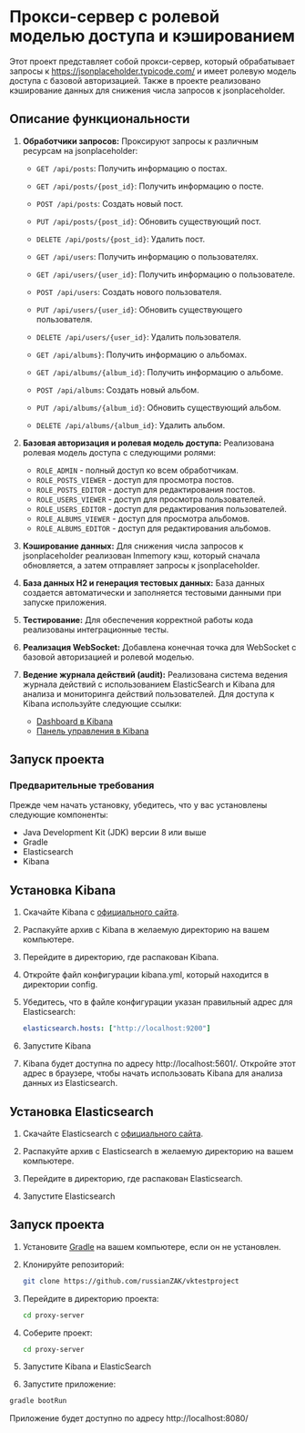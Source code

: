 # Прокси-сервер с ролевой моделью доступа и кэшированием

Этот проект представляет собой прокси-сервер, который обрабатывает запросы к https://jsonplaceholder.typicode.com/ и имеет ролевую модель доступа с базовой авторизацией. Также в проекте реализовано кэширование данных для снижения числа запросов к jsonplaceholder.

## Описание функциональности

1. **Обработчики запросов:** Проксируют запросы к различным ресурсам на jsonplaceholder:

   - `GET /api/posts`: Получить информацию о постах.
   - `GET /api/posts/{post_id}`: Получить информацию о постe.
   - `POST /api/posts`: Создать новый пост.
   - `PUT /api/posts/{post_id}`: Обновить существующий пост.
   - `DELETE /api/posts/{post_id}`: Удалить пост.

   - `GET /api/users`: Получить информацию о пользователях.
   - `GET /api/users/{user_id}`: Получить информацию о пользователе.
   - `POST /api/users`: Создать нового пользователя.
   - `PUT /api/users/{user_id}`: Обновить существующего пользователя.
   - `DELETE /api/users/{user_id}`: Удалить пользователя.

   - `GET /api/albums}`: Получить информацию о альбомах.
   - `GET /api/albums/{album_id}`: Получить информацию о альбоме.
   - `POST /api/albums`: Создать новый альбом.
   - `PUT /api/albums/{album_id}`: Обновить существующий альбом.
   - `DELETE /api/albums/{album_id}`: Удалить альбом.

2. **Базовая авторизация и ролевая модель доступа:** Реализована ролевая модель доступа с следующими ролями:

   - `ROLE_ADMIN` - полный доступ ко всем обработчикам.
   - `ROLE_POSTS_VIEWER` - доступ для просмотра постов.
   - `ROLE_POSTS_EDITOR` - доступ для редактирования постов.
   - `ROLE_USERS_VIEWER` - доступ для просмотра пользователей.
   - `ROLE_USERS_EDITOR` - доступ для редактирования пользователей.
   - `ROLE_ALBUMS_VIEWER` - доступ для просмотра альбомов.
   - `ROLE_ALBUMS_EDITOR` - доступ для редактирования альбомов.

3. **Кэширование данных:** Для снижения числа запросов к jsonplaceholder реализован Inmemory кэш, который сначала обновляется, а затем отправляет запросы к jsonplaceholder.

4. **База данных H2 и генерация тестовых данных:** База данных создается автоматически и заполняется тестовыми данными при запуске приложения.

5. **Тестирование:** Для обеспечения корректной работы кода реализованы интеграционные тесты.

6. **Реализация WebSocket:** Добавлена конечная точка для WebSocket с базовой авторизацией и ролевой моделью.

7. **Ведение журнала действий (audit):** Реализована система ведения журнала действий с использованием ElasticSearch и Kibana для анализа и мониторинга действий пользователей. Для доступа к Kibana используйте следующие ссылки:

   - [Dashboard в Kibana](http://localhost:5601/app/kibana#/dashboard)
   - [Панель управления в Kibana](http://localhost:5601/app/kibana#/management)

## Запуск проекта

### Предварительные требования

Прежде чем начать установку, убедитесь, что у вас установлены следующие компоненты:

- Java Development Kit (JDK) версии 8 или выше
- Gradle
- Elasticsearch
- Kibana

## Установка Kibana

1. Скачайте Kibana с [официального сайта](https://www.elastic.co/downloads/kibana).

2. Распакуйте архив с Kibana в желаемую директорию на вашем компьютере.

3. Перейдите в директорию, где распакован Kibana.

4. Откройте файл конфигурации kibana.yml, который находится в директории config.

5. Убедитесь, что в файле конфигурации указан правильный адрес для Elasticsearch:
   ```yaml
   elasticsearch.hosts: ["http://localhost:9200"]
   ```
   
6. Запустите Kibana
   
8. Kibana будет доступна по адресу http://localhost:5601/. Откройте этот адрес в браузере, чтобы начать использовать Kibana для анализа данных из Elasticsearch.


## Установка Elasticsearch

1. Скачайте Elasticsearch с [официального сайта](https://www.elastic.co/downloads/elasticsearch).

2. Распакуйте архив с Elasticsearch в желаемую директорию на вашем компьютере.

3. Перейдите в директорию, где распакован Elasticsearch.

4. Запустите Elasticsearch

   
## Запуск проекта

1. Установите [Gradle](https://gradle.org/) на вашем компьютере, если он не установлен.

2. Клонируйте репозиторий:

   ```bash
   git clone https://github.com/russianZAK/vktestproject
   ```
3. Перейдите в директорию проекта:
   ```bash
   cd proxy-server
   ```
4. Соберите проект:
   ```bash
   cd proxy-server
   ```
5. Запустите Kibana и ElasticSearch
6. Запустите приложение:
  ```bash
  gradle bootRun
   ```

Приложение будет доступно по адресу http://localhost:8080/
